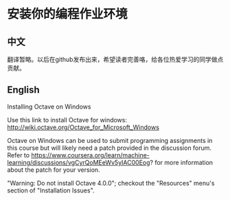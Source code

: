 # 安装你的编程作业环境
## 中文
翻译暂略。以后在github发布出来，希望读者完善咯，给各位热爱学习的同学做点贡献。
## English
Installing Octave on Windows

Use this link to install Octave for windows: http://wiki.octave.org/Octave_for_Microsoft_Windows

Octave on Windows can be used to submit programming assignments in this course but will likely need a patch provided in the discussion forum. Refer to https://www.coursera.org/learn/machine-learning/discussions/vgCyrQoMEeWv5yIAC00Eog? for more information about the patch for your version.

"Warning: Do not install Octave 4.0.0"; checkout the "Resources" menu's section of "Installation Issues".
